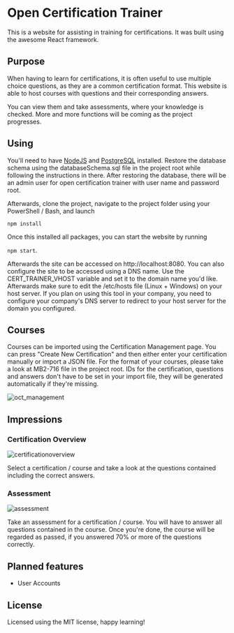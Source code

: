# Open Certification Trainer
This is a website for assisting in training for certifications.
It was built using the awesome React framework.

## Purpose
When having to learn for certifications, it is often useful to use multiple choice questions, as they are a common certification format.
This website is able to host courses with questions and their corresponding answers.

You can view them and take assessments, where your knowledge is checked.
More and more functions will be coming as the project progresses.

## Using
You'll need to have [NodeJS](https://nodejs.org/en/) and [PostgreSQL](https://www.postgresql.org/) installed.
Restore the database schema using the databaseSchema.sql file in the project root while following the instructions in there.
After restoring the database, there will be an admin user for open certification trainer with user name and password root.

Afterwards, clone the project, navigate to the project folder using your PowerShell / Bash, and launch

`npm install`

Once this installed all packages, you can start the website by running

`npm start`.

Afterwards the site can be accessed on http://localhost:8080. You can also configure the site to be accessed using a DNS name.
Use the CERT_TRAINER_VHOST variable and set it to the domain name you'd like.
Afterwards make sure to edit the /etc/hosts file (Linux + Windows) on your host server.
If you plan on using this tool in your company, you need to configure your company's DNS server to redirect to your host server for the domain you configured.

## Courses
Courses can be imported using the Certification Management page.
You can press "Create New Certification" and then either enter your certification manually or import a JSON file.
For the format of your courses, please take a look at MB2-716 file in the project root.
IDs for the certification, questions and answers don't have to be set in your import file, they will be generated automatically if they're missing.

![oct_management](https://user-images.githubusercontent.com/4287938/32700997-6af32ffc-c7ce-11e7-9e85-7e80390b9082.png)

## Impressions
### Certification Overview
![certificationoverview](https://user-images.githubusercontent.com/4287938/32636139-c0a1cb6a-c5b3-11e7-9076-b7d8cc9a5517.png)

Select a certification / course and take a look at the questions contained including the correct answers.

### Assessment
![assessment](https://user-images.githubusercontent.com/4287938/32636137-beeb639e-c5b3-11e7-8cce-c28e3ffcb423.png)

Take an assessment for a certification / course. You will have to answer all questions contained in the course. Once you're done, the course will be regarded as passed, if you answered 70% or more of the questions correctly.

## Planned features
- User Accounts

## License
Licensed using the MIT license, happy learning!
